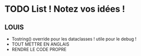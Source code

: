 # TODO List ! Notez vos idées !

## LOUIS
- Tostring() override pour les dataclasses ! utile pour le debug !
- TOUT METTRE EN ANGLAIS
- RENDRE LE CODE PROPRE